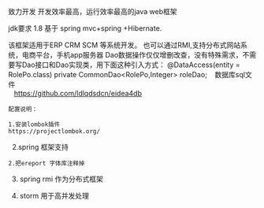 致力开发 开发效率最高，运行效率最高的java web框架

jdk要求 1.8
基于 spring mvc+spring +Hibernate.

该框架适用于ERP CRM SCM 等系统开发。
也可以通过RMI,支持分布式网站系统，电商平台，手机app服务器
Dao数据操作仅仅增删改查，没有特殊需求，不需要写Dao接口和Dao实现类，用下面这种引入方式：
    @DataAccess(entity = RolePo.class)
    private CommonDao<RolePo,Integer> roleDao;
    数据库sql文件<br>
    https://github.com/ldlqdsdcn/eidea4db
    
    配置说明：
    
    1.安装lombok插件
    https://projectlombok.org/ 
    2.spring 框架支持

    2.把ereport 字体库注释掉
3. spring rmi 作为分布式框架

4.  storm 用于高并发处理

